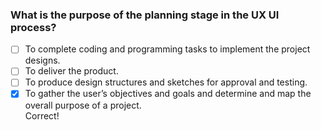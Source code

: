### What is the purpose of the planning stage in the UX UI process?

- [ ] To complete coding and programming tasks to implement the project designs.
- [ ] To deliver the product.
- [ ] To produce design structures and sketches for approval and testing.
- [x] To gather the user’s objectives and goals and determine and map the overall purpose of a project. <br>
      Correct!
